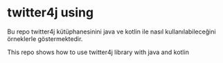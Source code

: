 # twitter4j using
 
Bu repo twitter4j kütüphanesinini java ve kotlin ile nasıl kullanılabileceğini örneklerle göstermektedir.

This repo shows how to use twitter4j library with java and kotlin